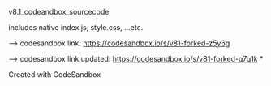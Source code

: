 v8.1_codeandbox_sourcecode

includes native index.js, style.css, ...etc.

--> codesandbox link: https://codesandbox.io/s/v81-forked-z5y6g

--> codesandbox link updated: https://codesandbox.io/s/v81-forked-q7q1k  *

Created with CodeSandbox
